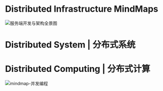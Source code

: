 # Distributed Infrastructure MindMaps

![服务端开发与架构全景图](https://i.postimg.cc/Hx3tjpXz/image.png)

# Distributed System | 分布式系统

# Distributed Computing | 分布式计算

![mindmap-并发编程](https://i.postimg.cc/jdJMpjc0/image.png)
